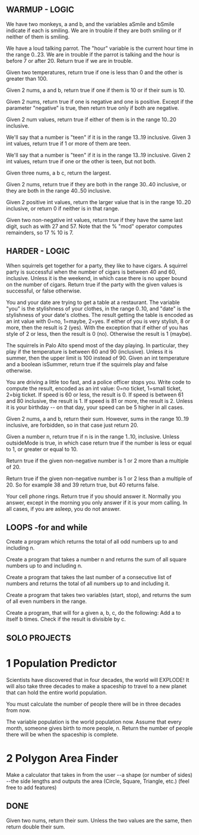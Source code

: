 ## WARMUP - LOGIC

We have two monkeys, a and b, and the variables aSmile and bSmile indicate if each is smiling.
We are in trouble if they are both smiling or if neither of them is smiling.

We have a loud talking parrot. The "hour" variable is the current hour time in the range 0..23. We are in trouble if the parrot is talking and the hour is before 7 or after 20. Return true if we are in trouble.

Given two temperatures, return true if one is less than 0 and the other is greater than 100.

Given 2 nums, a and b, return true if one if them is 10 or if their sum is 10.

Given 2 nums, return true if one is negative and one is positive. Except if the parameter "negative" is true, then return true only if both are negative.

Given 2 num values, return true if either of them is in the range 10..20 inclusive.

We'll say that a number is "teen" if it is in the range 13..19 inclusive. Given 3 int values, return true if 1 or more of them are teen.

We'll say that a number is "teen" if it is in the range 13..19 inclusive. Given 2 int values, return true if one or the other is teen, but not both.

Given three nums, a b c, return the largest.

Given 2 nums, return true if they are both in the range 30..40 inclusive, or they are both in the range 40..50 inclusive.

Given 2 positive int values, return the larger value that is in the range 10..20 inclusive, or return 0 if neither is in that range.

Given two non-negative int values, return true if they have the same last digit, such as with 27 and 57. Note that the % "mod" operator computes remainders, so 17 % 10 is 7.

## HARDER - LOGIC

When squirrels get together for a party, they like to have cigars. A squirrel party is successful when the number of cigars is between 40 and 60, inclusive. Unless it is the weekend, in which case there is no upper bound on the number of cigars. Return true if the party with the given values is successful, or false otherwise.

You and your date are trying to get a table at a restaurant. The variable "you" is the stylishness of your clothes, in the range 0..10, and "date" is the stylishness of your date's clothes. The result getting the table is encoded as an int value with 0=no, 1=maybe, 2=yes. If either of you is very stylish, 8 or more, then the result is 2 (yes). With the exception that if either of you has style of 2 or less, then the result is 0 (no). Otherwise the result is 1 (maybe).

The squirrels in Palo Alto spend most of the day playing. In particular, they play if the temperature is between 60 and 90 (inclusive). Unless it is summer, then the upper limit is 100 instead of 90. Given an int temperature and a boolean isSummer, return true if the squirrels play and false otherwise.

You are driving a little too fast, and a police officer stops you. Write code to compute the result, encoded as an int value: 0=no ticket, 1=small ticket, 2=big ticket. If speed is 60 or less, the result is 0. If speed is between 61 and 80 inclusive, the result is 1. If speed is 81 or more, the result is 2. Unless it is your birthday -- on that day, your speed can be 5 higher in all cases.

Given 2 nums, a and b, return their sum. However, sums in the range 10..19 inclusive, are forbidden, so in that case just return 20.

Given a number n, return true if n is in the range 1..10, inclusive. Unless outsideMode is true, in which case return true if the number is less or equal to 1, or greater or equal to 10.

Return true if the given non-negative number is 1 or 2 more than a multiple of 20.

Return true if the given non-negative number is 1 or 2 less than a multiple of 20. So for example 38 and 39 return true, but 40 returns false.

Your cell phone rings. Return true if you should answer it. Normally you answer, except in the morning you only answer if it is your mom calling. In all cases, if you are asleep, you do not answer.

## LOOPS -for and while

Create a program which returns the total of all odd numbers up to and including n.

Create a program that takes a number n and returns the sum of all square numbers up to and including n.

Create a program that takes the last number of a consecutive list of numbers and returns the total of all numbers up to and including it.

Create a program that takes two variables (start, stop), and returns the sum of all even numbers in the range.

Create a program, that will for a given a, b, c, do the following:
Add a to itself b times.
Check if the result is divisible by c.

## SOLO PROJECTS

# 1 Population Predictor

Scientists have discovered that in four decades, the world will EXPLODE! It will also take three decades to make a spaceship to travel to a new planet that can hold the entire world population.

You must calculate the number of people there will be in three decades from now.

The variable population is the world population now.
Assume that every month, someone gives birth to more people, n.
Return the number of people there will be when the spaceship is complete.

# 2 Polygon Area Finder

Make a calculator that takes in from the user
--a shape (or number of sides)
--the side lengths
and outputs the area
(Circle, Square, Triangle, etc.)
(feel free to add features)

## DONE

Given two nums, return their sum. Unless the two values are the same,
then return double their sum.
